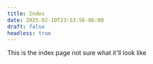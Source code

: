 ```yaml
---
title: Index
date: 2025-02-10T23:53:56-06:00
draft: false
headless: true
---
```


This is the index page
not sure what it'll look like
